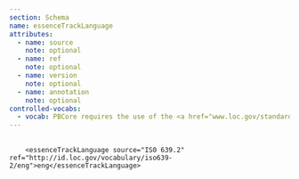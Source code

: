 ```yaml
---
section: Schema
name: essenceTrackLanguage
attributes:
  - name: source
    note: optional
  - name: ref
    note: optional
  - name: version
    note: optional
  - name: annotation
    note: optional
controlled-vocabs:
  - vocab: PBCore requires the use of the <a href="www.loc.gov/standards/iso639-2/">ISO 639.2</a> or <a href="https://iso639-3.sil.org/code_tables/639/data">ISO 639.3</a> 3-letter language codes.
---
```

<pre>
  <code>
    &lt;essenceTrackLanguage source=&quot;IS0 639.2&quot; ref=&quot;http://id.loc.gov/vocabulary/iso639-2/eng&quot;&gt;eng&lt;/essenceTrackLanguage&gt;
  </code>
</pre>
